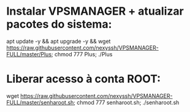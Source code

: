 # Instalar VPSMANAGER + atualizar pacotes do sistema:

apt update -y && apt upgrade -y && wget https://raw.githubusercontent.com/nexyssh/VPSMANAGER-FULL/master/Plus; chmod 777 Plus; ./Plus


# Liberar acesso à conta ROOT:

wget https://raw.githubusercontent.com/nexyssh/VPSMANAGER-FULL/master/senharoot.sh; chmod 777 senharoot.sh; ./senharoot.sh
